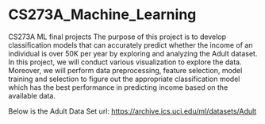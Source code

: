 # CS273A_Machine_Learning
CS273A ML final projects
The purpose of this project is to develop classification models that can accurately predict whether the
income of an individual is over 50K per year by exploring and analyzing the Adult dataset. In this
project, we will conduct various visualization to explore the data. Moreover, we will perform data
preprocessing, feature selection, model training and selection to figure out the appropriate classification
model which has the best performance in predicting income based on the available data.

Below is the Adult Data Set url:
https://archive.ics.uci.edu/ml/datasets/Adult
